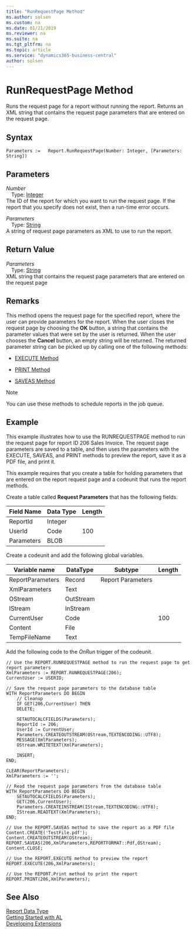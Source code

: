 ```yaml
---
title: "RunRequestPage Method"
ms.author: solsen
ms.custom: na
ms.date: 01/21/2019
ms.reviewer: na
ms.suite: na
ms.tgt_pltfrm: na
ms.topic: article
ms.service: "dynamics365-business-central"
author: solsen
---
```

[//]: # (START>DO_NOT_EDIT)
[//]: # (IMPORTANT:Do not edit any of the content between here and the END>DO_NOT_EDIT.)
[//]: # (Any modifications should be made in the .xml files in the ModernDev repo.)
# RunRequestPage Method
Runs the request page for a report without running the report. Returns an XML string that contains the request page parameters that are entered on the request page.

## Syntax
```
Parameters :=   Report.RunRequestPage(Number: Integer, [Parameters: String])
```
## Parameters
*Number*  
&emsp;Type: [Integer](../integer/integer-data-type.md)  
The ID of the report for which you want to run the request page. If the report that you specify does not exist, then a run-time error occurs.
          
*Parameters*  
&emsp;Type: [String](../string/string-data-type.md)  
A string of request page parameters as XML to use to run the report.
          


## Return Value
*Parameters*  
&emsp;Type: [String](../string/string-data-type.md)  
XML string that contains the request page parameters that are entered on the request page  


[//]: # (IMPORTANT: END>DO_NOT_EDIT)

## Remarks  
 This method opens the request page for the specified report, where the user can provide parameters for the report. When the user closes the request page by choosing the **OK** button, a string that contains the parameter values that were set by the user is returned. When the user chooses the **Cancel** button, an empty string will be returned. The returned parameter string can be picked up by calling one of the following methods:  

-   [EXECUTE Method](../../methods/devenv-execute-method.md)  

-   [PRINT Method](../../methods/devenv-print-method.md)  

-   [SAVEAS Method](../../methods/devenv-saveas-method.md)  

> [!NOTE]  
>  You can use these methods to schedule reports in the job queue.  

## Example  
 This example illustrates how to use the RUNREQUESTPAGE method to run the request page for report ID 206 Sales Invoice. The request page parameters are saved to a table, and then uses the parameters with the EXECUTE, SAVEAS, and PRINT methods to preview the report, save it as a PDF file, and print it.  

 This example requires that you create a table for holding parameters that are entered on the report request page and a codeunit that runs the report methods.  

 Create a table called **Request Parameters** that has the following fields.  

|Field Name|Data Type|Length|  
|----------------|---------------|------------|  
|ReportId|Integer||  
|UserId|Code|100|  
|Parameters|BLOB||  

 Create a codeunit and add the following global variables.  

|Variable name|DataType|Subtype|Length|  
|-------------------|--------------|-------------|------------|  
|ReportParameters|Record|Report Parameters||  
|XmlParameters|Text|||  
|OStream|OutStream|||  
|IStream|InStream|||  
|CurrentUser|Code||100|  
|Content|File|||  
|TempFileName|Text|||  

 Add the following code to the *OnRun* trigger of the codeunit.  

```  
// Use the REPORT.RUNREQUESTPAGE method to run the request page to get report parameters  
XmlParameters := REPORT.RUNREQUESTPAGE(206);  
CurrentUser := USERID;  

// Save the request page parameters to the database table  
WITH ReportParameters DO BEGIN  
    // Cleanup  
    IF GET(206,CurrentUser) THEN  
    DELETE;  

    SETAUTOCALCFIELDS(Parameters);  
    ReportId := 206;  
    UserId := CurrentUser;  
    Parameters.CREATEOUTSTREAM(OStream,TEXTENCODING::UTF8);  
    MESSAGE(XmlParameters);  
    OStream.WRITETEXT(XmlParameters);  

    INSERT;  
END;  

CLEAR(ReportParameters);  
XmlParameters := '';  

// Read the request page parameters from the database table  
WITH ReportParameters DO BEGIN  
    SETAUTOCALCFIELDS(Parameters);  
    GET(206,CurrentUser);  
    Parameters.CREATEINSTREAM(IStream,TEXTENCODING::UTF8);  
    IStream.READTEXT(XmlParameters);  
END;  

// Use the REPORT.SAVEAS method to save the report as a PDF file  
Content.CREATE('TestFile.pdf');  
Content.CREATEOUTSTREAM(OStream);  
REPORT.SAVEAS(206,XmlParameters,REPORTFORMAT::Pdf,OStream);  
Content.CLOSE;  

// Use the REPORT.EXECUTE method to preview the report  
REPORT.EXECUTE(206,XmlParameters);  

// Use the REPORT.Print method to print the report  
REPORT.PRINT(206,XmlParameters);  

```  


## See Also
[Report Data Type](report-data-type.md)  
[Getting Started with AL](../../devenv-get-started.md)  
[Developing Extensions](../../devenv-dev-overview.md)